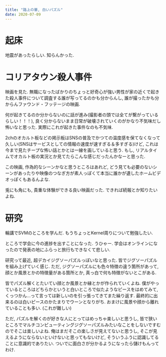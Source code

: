```yaml
---
title: "路上の華, 白いパズル"
date: 2020-07-09
---
```


# 起床
地震があったらしい. 知らんかった. 

# コリアタウン殺人事件
映画を見た. 無職になったばかりのちょっと好奇心が強い男性が家の近くで起きた殺人事件について調査する誰が写ってるのかも分からんし, 誰が撮ったかも分からんファウンド・フッテージの映画.

何が起きてるのか分からないのに話が進み(撮影者の頭では全てが繋がっているらしい！！！), 良く分からないまま日常が破壊されていくのがかなり不気味だし怖いなと思った. 実際にこれが起きた事件なのも不気味.

2chのオカルト板などの掲示板はSNSの普及でかつての温度感を保てなくなって久しい(SNSはサービスとしての情報の速度が速すぎる＆多すぎる)けど, これは今まで見たチープな怖い話とかとは一線を画していると思う. もし, リアルタイムでオカルト板の実況とか見てたらこんな感じだったんかなーと思った.

この映画, 作為的なシーンかなと思うところはあれど, どう見ても必要のないシーンがあったりや映像のつなぎ方が素人っぽくて本当に誰かが遺したホームビデオっぽくもあるんよな.

兎にも角にも, 貴重な体験ができる良い映画だった. できれば続報とか知りたいよね.

# 研究
輪講でSVMのところを学んだ. もうちょっとKernel周りについて勉強したい.

ところで学会に今の進捗を出すことになった. うひゃー. 学会はオンラインになったので発表の地にふらっと旅行もできなくて悲しい. 

研究って最近, 超デカイジグソーパズルっぽいなと思った. 皆でジグソーパズルを組み上げていく感じ. ただ, ジグソーパズルにも色々特徴の違う箇所があって, 顔とか風景とかの特徴量がある箇所とか, 真っ白で何も特徴がないとこがある.

皆でパズル解くとたいてい顔とか風景とか縁とかが作られていくよね. 僕がやっているところはどちらかというと白いところで似たようなピースをはめてみて, くっつかん...って言っては新しいのを引っ張ってきてまた繰り返す. 最終的に出来るのは白いピースのかたまりでウーンとなりがち. おまけに風景や顔から離れていることも多い. (これが難しい)

ただ, パズルを解くのが好きな人にとってはめっちゃ楽しいと思うし, 皆で狭いところでマルチコンピューティングジグソーパズルみたいなことをしないですむのでそこは楽しいよね. 俺はまだそこの楽しさが見えてないと思うし, そこが見えるようにならないといけないと思ってもないけど, そういうふうに認識してることに意識的でありたい. ついでに面白さが分かるようになったら儲けもんってわけ.